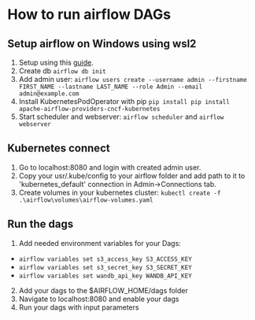 # How to run airflow DAGs

## Setup airflow on Windows using wsl2
1. Setup using this [guide](https://www.freecodecamp.org/news/install-apache-airflow-on-windows-without-docker/).
2. Create db `airflow db init`
3. Add admin user: `airflow users create --username admin --firstname FIRST_NAME --lastname LAST_NAME --role Admin --email admin@example.com`
4. Install KubernetesPodOperator with pip `pip install pip install apache-airflow-providers-cncf-kubernetes`
5. Start scheduler and webserver: `airflow scheduler` and `airflow webserver`

## Kubernetes connect
1. Go to localhost:8080 and login with created admin user.
2. Copy your usr/.kube/config to your airflow folder and add path to it to 'kubernetes_default' connection in Admin->Connections tab.
3. Create volumes in your kubernetes cluster: `kubectl create -f .\airflow\volumes\airflow-volumes.yaml`

## Run the dags
1. Add needed environment variables for your Dags:
 - `airflow variables set s3_access_key S3_ACCESS_KEY`
 - `airflow variables set s3_secret_key S3_SECRET_KEY`
 - `airflow variables set wandb_api_key WANDB_API_KEY`
2. Add your dags to the $AIRFLOW_HOME/dags folder
3. Navigate to localhost:8080 and enable your dags
4. Run your dags with input parameters
